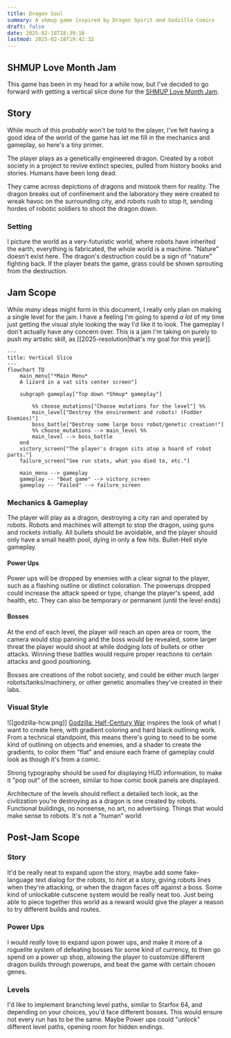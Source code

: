 ```yaml
---
title: Dragon Soul
summary: A shmup game inspired by Dragon Spirit and Godzilla Comics
draft: false
date: 2025-02-18T18:39:16
lastmod: 2025-02-18T19:42:32
---
```

## SHMUP Love Month Jam
This game has been in my head for a while now, but I've decided to go forward with getting a vertical slice done for the [SHMUP Love Month Jam](https://itch.io/jam/shmup-love-month-jam). 

## Story
While much of this *probably* won't be told to the player, I've felt having a good idea of the world of the game has let me fill in the mechanics and gameplay, so here's a tiny primer.

The player plays as a genetically engineered dragon. Created by a robot society in a project to revive extinct species, pulled from history books and stories. Humans have been long dead.

They came across depictions of dragons and mistook them for reality. The dragon breaks out of confinement and the laboratory they were created to wreak havoc on the surrounding city, and robots rush to stop it, sending hordes of robotic soldiers to shoot the dragon down.

### Setting
I picture the world as a very-futuristic world, where robots have inherited the earth, everything is fabricated, the whole world is a machine. "Nature" doesn't exist here. The dragon's destruction could be a sign of "nature" fighting back. If the player beats the game, grass could be shown sprouting from the destruction.

## Jam Scope
While *many* ideas might form in this document, I really only plan on making a single level for the jam. I have a feeling I'm going to spend *a lot* of my time just getting the visual style looking the way I'd like it to look. The gameplay I don't actually have any concern over. This is a jam I'm taking on purely to push my artistic skill, as [[2025-resolution|that's my goal for this year]].
```mermaid
---
title: Vertical Slice
---
flowchart TD  
	main_menu["*Main Menu*
	A lizard in a vat sits center screen"]
	
	subgraph gameplay["Top down *Shmup* gameplay"]
		
		%% choose_mutations["Choose mutations for the level"] %%
		main_level["Destroy the environment and robots! (Fodder Enemies)"]
		boss_battle["Destroy some large boss robot/genetic creation!"]
		%% choose_mutations --> main_level %%
		main_level --> boss_battle
	end
	victory_screen["The player's dragon sits atop a hoard of robot parts."]
	failure_screen["See run stats, what you died to, etc."]
	
	main_menu --> gameplay
	gameplay -- "Beat game" --> victory_screen
	gameplay -- "Failed" --> failure_screen
```
### Mechanics & Gameplay
The player will play as a dragon, destroying a city ran and operated by robots. Robots and machines will attempt to stop the dragon, using guns and rockets initially. All bullets should be avoidable, and the player should only have a small health pool, dying in only a few hits. Bullet-Hell style gameplay.
#### Power Ups
Power ups will be dropped by enemies with a clear signal to the player, such as a flashing outline or distinct coloration. The powerups dropped could increase the attack speed or type, change the player's speed, add health, etc.  They can also be temporary or permanent (until the level ends)
#### Bosses
At the end of each level, the player will reach an open area or room, the camera would stop panning and the boss would be revealed, some larger threat the player would shoot at while dodging *lots* of bullets or other attacks. Winning these battles would require proper reactions to certain attacks and good positioning.

Bosses are creations of the robot society, and could be either much larger robots/tanks/machinery, or other genetic anomalies they've created in their labs.
### Visual Style
![[godzilla-hcw.png]]
[Godzilla: Half-Century War](https://wikizilla.org/wiki/Godzilla:_The_Half-Century_War) inspires the look of what I want to create here, with gradient coloring and hard black outlining work. From a technical standpoint, this means there's going to need to be some kind of outlining on objects and enemies, and a shader to create the gradients, to color them "flat" and ensure each frame of gameplay could look as though it's from a comic.

Strong typography should be used for displaying HUD information, to make it "pop out" of the screen, similar to how comic book panels are displayed.

Architecture of the levels should reflect a detailed tech look, as the civilization you're destroying as a dragon is one created by robots. Functional buildings, no nonsense, no art, no advertising. Things that would make sense to robots. It's not a "human" world
## Post-Jam Scope

### Story
It'd be really neat to expand upon the story, maybe add some fake-language text dialog for the robots, to *hint* at a story, giving robots lines when they're attacking, or when the dragon faces off against a boss. Some kind of unlockable cutscene system would be really neat too. Just being able to piece together this world as a reward would give the player a reason to try different builds and routes.
### Power Ups
I would *really* love to expand upon power ups, and make it more of a roguelite system of defeating bosses for some kind of currency, to then go spend on a power up shop, allowing the player to customize different dragon builds through powerups, and beat the game with certain chosen genes.
### Levels
I'd like to implement branching level paths, similar to Starfox 64, and depending on your choices, you'd face different bosses. This would ensure not every run has to be the same. Maybe Power ups could "unlock" different level paths, opening room for hidden endings.